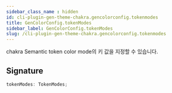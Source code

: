 ```yaml
---
sidebar_class_name : hidden
id: cli-plugin-gen-theme-chakra.gencolorconfig.tokenmodes
title: GenColorConfig.tokenModes
sidebar_label: GenColorConfig.tokenModes
slug: /cli-plugin-gen-theme-chakra.gencolorconfig.tokenmodes
---
```






chakra Semantic token color mode의 키 값을 지정할 수 있습니다.

## Signature

```typescript
tokenModes: TokenModes;
```
